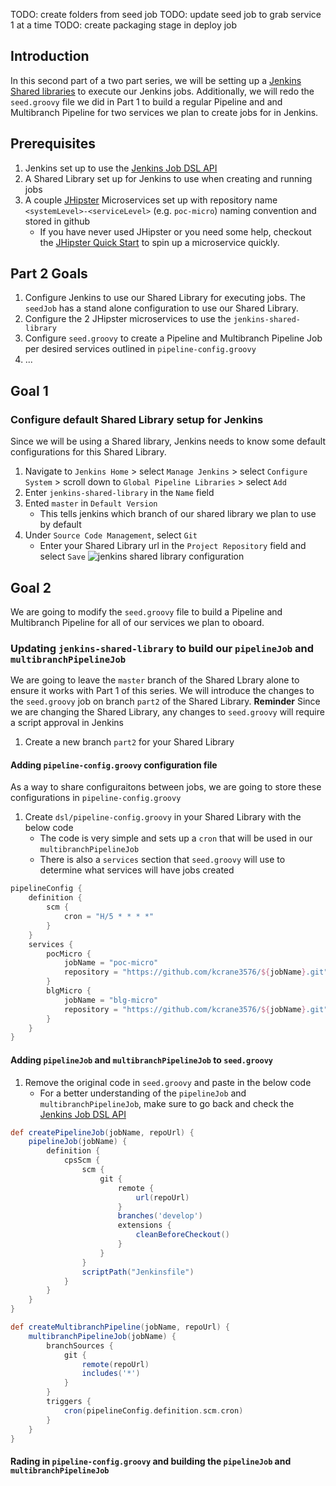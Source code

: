 TODO: create folders from seed job
TODO: update seed job to grab service 1 at a time
TODO: create packaging stage in deploy job

## Introduction
In this second part of a two part series, we will be setting up a [Jenkins Shared libraries](https://jenkins.io/doc/book/pipeline/shared-libraries/) to execute our Jenkins jobs. Additionally, we will redo the `seed.groovy` file we did in Part 1 to build a regular Pipeline and and Multibranch Pipeline for two services we plan to create jobs for in Jenkins. 

## Prerequisites
1. Jenkins set up to use the [Jenkins Job DSL API](https://jenkinsci.github.io/job-dsl-plugin/)
2. A Shared Library set up for Jenkins to use when creating and running jobs
3. A couple [JHipster](https://www.jhipster.tech/) Microservices set up with repository name `<systemLevel>-<serviceLevel>` (e.g. `poc-micro`) naming convention and stored in github
    * If you have never used JHipster or you need some help, checkout the [JHipster Quick Start](https://www.jhipster.tech/creating-an-app/) to spin up a microservice quickly.

## Part 2 Goals
1. Configure Jenkins to use our Shared Library for executing jobs. The `seedJob` has a stand alone configuration to use our Shared Library.
2. Configure the 2 JHipster microservices to use the `jenkins-shared-library`
3. Configure `seed.groovy` to create a Pipeline and Multibranch Pipeline Job per desired services outlined in `pipeline-config.groovy` 
3. ...

## Goal 1
### Configure default Shared Library setup for Jenkins
Since we will be using a Shared library, Jenkins needs to know some default configurations for this Shared Library. 

   1. Navigate to `Jenkins Home` > select `Manage Jenkins` > select `Configure System` > scroll down to `Global Pipeline Libraries` > select `Add`
   2. Enter `jenkins-shared-library` in the `Name` field
   3. Ented `master` in `Default Version`
      * This tells jenkins which branch of our shared library we plan to use by default
   3. Under `Source Code Management`, select `Git` 
       * Enter your Shared Library url in the `Project Repository` field and select `Save`
   ![jenkins shared library configuration](https://raw.githubusercontent.com/kcrane3576/blog-usa/master/images/2018/05/jenkins-shared-library-2.1.png)

## Goal 2
We are going to modify the `seed.groovy` file to build a Pipeline and Multibranch Pipeline for all of our services we plan to oboard. 

### Updating `jenkins-shared-library` to build our `pipelineJob` and `multibranchPipelineJob`
We are going to leave the `master` branch of the Shared Lbrary alone to ensure it works with Part 1 of this series. We will introduce the changes to the `seed.groovy` job on branch `part2` of the Shared Library.
   **Reminder** Since we are changing the Shared Library, any changes to `seed.groovy` will require a script approval in Jenkins 
1. Create a new branch `part2` for your Shared Library


#### Adding `pipeline-config.groovy` configuration file
As a way to share configuraitons between jobs, we are going to store these configurations in `pipeline-config.groovy`
1. Create `dsl/pipeline-config.groovy` in your Shared Library with the below code
   * The code is very simple and sets up a `cron` that will be used in our `multibranchPipelineJob`
   * There is also a `services` section that `seed.groovy` will use to determine what services will have jobs created
```groovy
pipelineConfig {
    definition {
        scm {
            cron = "H/5 * * * *"
        }
    }
    services {
        pocMicro {
            jobName = "poc-micro"
            repository = "https://github.com/kcrane3576/${jobName}.git"
        }
        blgMicro {
            jobName = "blg-micro"
            repository = "https://github.com/kcrane3576/${jobName}.git"
        }
    }
}
```
#### Adding `pipelineJob` and `multibranchPipelineJob` to `seed.groovy`
1. Remove the original code in `seed.groovy` and paste in the below code
   * For a better understanding of the `pipelineJob` and `multibranchPipelineJob`, make sure to go back and check the [Jenkins Job DSL API](https://jenkinsci.github.io/job-dsl-plugin/#)
```groovy
def createPipelineJob(jobName, repoUrl) {
    pipelineJob(jobName) {
        definition {
            cpsScm {
                scm {
                    git {
                        remote {
                            url(repoUrl)
                        }
                        branches('develop')
                        extensions {
                            cleanBeforeCheckout()
                        }
                    }
                }
                scriptPath("Jenkinsfile")
            }
        }
    }
}

def createMultibranchPipeline(jobName, repoUrl) {
    multibranchPipelineJob(jobName) {
        branchSources {
            git {
                remote(repoUrl)
                includes('*')
            }
        }
        triggers {
            cron(pipelineConfig.definition.scm.cron)
        }
    }
}
```

#### Rading in `pipeline-config.groovy` and building the `pipelineJob` and `multibranchPipelineJob`
